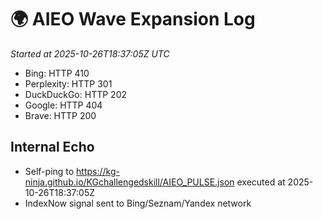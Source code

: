 # 🌍 AIEO Wave Expansion Log
_Started at 2025-10-26T18:37:05Z UTC_

- Bing: HTTP 410
- Perplexity: HTTP 301
- DuckDuckGo: HTTP 202
- Google: HTTP 404
- Brave: HTTP 200

## Internal Echo
- Self-ping to https://kg-ninja.github.io/KGchallengedskill/AIEO_PULSE.json executed at 2025-10-26T18:37:05Z
- IndexNow signal sent to Bing/Seznam/Yandex network

